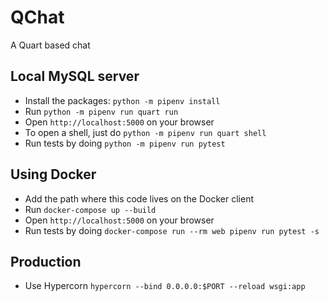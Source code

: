 # QChat

A Quart based chat

## Local MySQL server

- Install the packages: `python -m pipenv install`
- Run `python -m pipenv run quart run`
- Open `http://localhost:5000` on your browser
- To open a shell, just do `python -m pipenv run quart shell`
- Run tests by doing `python -m pipenv run pytest`

## Using Docker

- Add the path where this code lives on the Docker client
- Run `docker-compose up --build`
- Open `http://localhost:5000` on your browser
- Run tests by doing `docker-compose run --rm web pipenv run pytest -s`

## Production

- Use Hypercorn `hypercorn --bind 0.0.0.0:$PORT --reload wsgi:app`
